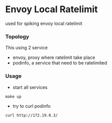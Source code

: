 # Envoy Local Ratelimit
used for spiking envoy local ratelimit

### Topology
This using 2 service
- envoy, proxy where ratelimit take place
- podinfo, a service that need to be ratelimited

### Usage
- start all services
```
make up
```

- try to curl podinfo
```
curl http://172.19.0.3/
```
